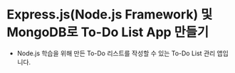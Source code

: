 # Express.js(Node.js Framework) 및 MongoDB로 To-Do List App 만들기

- Node.js 학습을 위해 만든 To-Do 리스트를 작성할 수 있는 To-Do List 관리 앱입니다.